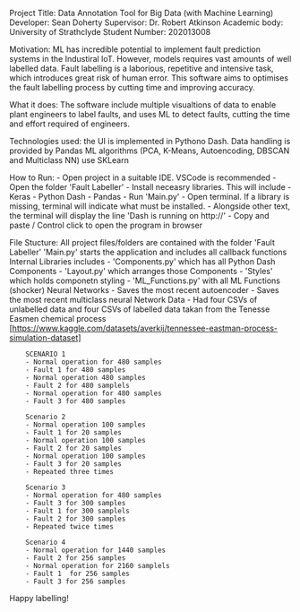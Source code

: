 Project Title: Data Annotation Tool for Big Data (with Machine Learning)
Developer: Sean Doherty
Supervisor: Dr. Robert Atkinson
Academic body: University of Strathclyde
Student Number: 202013008

Motivation: ML has incredible potential to implement fault prediction systems in the Industiral IoT.  However, models requires vast amounts of well labelled data.
    Fault labelling is a laborious, repetitive and intensive task, which introduces great risk of human error. 
    This software aims to optimises the fault labelling process by cutting time and improving accuracy.

What it does: The software include multiple visualtions of data to enable plant engineers to label faults, 
    and uses ML to detect faults, cutting the time and effort required of engineers.

Technologies used: the UI is implemented in Pythono Dash.
    Data handling is provided by Pandas
    ML algorithms (PCA, K-Means, Autoencoding, DBSCAN and Multiclass NN) use SKLearn

How to Run:
    - Open project in a suitable IDE. VSCode is recommended
    - Open the folder 'Fault Labeller'
    - Install neceasry libraries. This will include
        - Keras
        - Python Dash
        - Pandas
    - Run 'Main.py'
    - Open terminal. If a library is missing, terminal will indicate what must be installed.
    - Alongside other text, the terminal will display the line 'Dash is running on http://<IP ADDRESS>'
    - Copy and paste / Control click to open the program in browser


File Stucture:
    All project files/folders are contained with the folder 'Fault Labeller'
    'Main.py' starts the application and includes all callback functions
    Internal Libraries includes 
        - 'Components.py' which has all Python Dash Components
        - 'Layout.py' which arranges those Components
        - 'Styles' which holds componetn styling
        - 'ML_Functions.py' with all ML Functions (shocker)
    Neural Networks 
        - Saves the most recent autoencoder
        - Saves the most recent multiclass neural Network
    Data 
        - Had four CSVs of unlabelled data and four CSVs of labelled data
        takan from the Tenesse Easmen chemical process [https://www.kaggle.com/datasets/averkij/tennessee-eastman-process-simulation-dataset]
        
        SCENARIO 1
        - Normal operation for 480 samples
        - Fault 1 for 480 samples
        - Normal operation 480 samples
        - Fault 2 for 480 samplels
        - Normal operation for 480 samples
        - Fault 3 for 480 samples
        
        Scenario 2
        - Normal operation 100 samples
        - Fault 1 for 20 samples
        - Normal operation 100 samples
        - Fault 2 for 20 samples
        - Normal operation 100 samples
        - Fault 3 for 20 samples
        - Repeated three times

        Scenario 3
        - Normal operation for 480 samples
        - Fault 3 for 300 samples
        - Fault 1 for 300 samplels
        - Fault 2 for 300 samples
        - Repeated twice times

        Scenario 4
        - Normal operation for 1440 samples
        - Fault 2 for 256 samples
        - Normal operation for 2160 samplels
        - Fault 1  for 256 samples
        - Fault 3 for 256 samples

Happy labelling!
